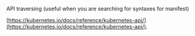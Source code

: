 
API traversing (useful when you are searching for syntaxes for manifest)

[https://kubernetes.io/docs/reference/kubernetes-api/](https://kubernetes.io/docs/reference/kubernetes-api/).




